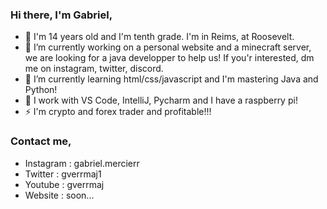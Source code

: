 ### Hi there, I'm Gabriel,
- 💬 I'm 14 years old and I'm tenth grade. I'm in Reims, at Roosevelt.
- 🔭 I’m currently working on a personal website and a minecraft server, we are looking for a java developper to help us! If you'r interested, dm me on instagram, twitter, discord.
- 🌱 I’m currently learning html/css/javascript and I'm mastering Java and Python!
- 🔨 I work with VS Code, IntelliJ, Pycharm and I have a raspberry pi! 
- ⚡ I'm crypto and forex trader and profitable!!!

### Contact me,
- Instagram : gabriel.mercierr
- Twitter : gverrmaj1
- Youtube : gverrmaj
- Website : soon...
